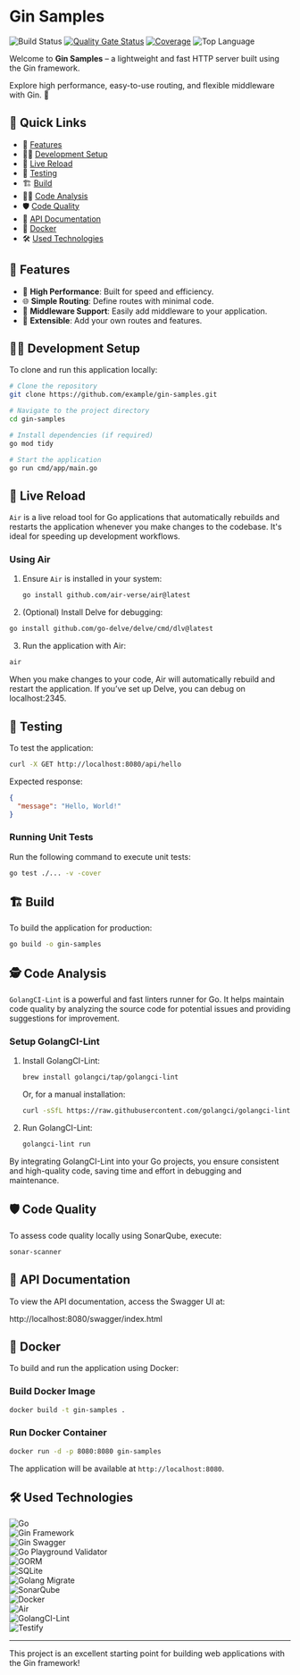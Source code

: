 # Gin Samples

![Build Status](https://github.com/susimsek/gin-samples/actions/workflows/deploy.yml/badge.svg)
[![Quality Gate Status](https://sonarcloud.io/api/project_badges/measure?project=gin-samples&metric=alert_status)](https://sonarcloud.io/summary/new_code?id=gin-samples)
[![Coverage](https://sonarcloud.io/api/project_badges/measure?project=gin-samples&metric=coverage)](https://sonarcloud.io/summary/new_code?id=gin-samples)
![Top Language](https://img.shields.io/github/languages/top/susimsek/gin-samples)

Welcome to **Gin Samples** – a lightweight and fast HTTP server built using the Gin framework.

Explore high performance, easy-to-use routing, and flexible middleware with Gin. 🚀

## 🚀 Quick Links

- 📖 [Features](#-features)
- 🧑‍💻 [Development Setup](#-development-setup)
- 🔄 [Live Reload](#-live-reload)
- 🧪 [Testing](#-testing)
- 🏗️ [Build](#️-build)
- 🕵️‍♂️ [Code Analysis](#️-code-analysis)
- 🛡️ [Code Quality](#️-code-quality)
- 📜 [API Documentation](#-api-documentation)
- 🐳 [Docker](#-docker)
- 🛠️ [Used Technologies](#️-used-technologies)

## 📖 Features

- 🚀 **High Performance**: Built for speed and efficiency.
- 🌐 **Simple Routing**: Define routes with minimal code.
- 🔌 **Middleware Support**: Easily add middleware to your application.
- 🤪 **Extensible**: Add your own routes and features.

## 🧑‍💻 Development Setup

To clone and run this application locally:

```bash
# Clone the repository
git clone https://github.com/example/gin-samples.git

# Navigate to the project directory
cd gin-samples

# Install dependencies (if required)
go mod tidy

# Start the application
go run cmd/app/main.go
```

## 🔄 Live Reload

`Air` is a live reload tool for Go applications that automatically rebuilds and restarts the application whenever you make changes to the codebase. It's ideal for speeding up development workflows.

### Using Air

1. Ensure `Air` is installed in your system:
   ```bash
   go install github.com/air-verse/air@latest
   ```

2. 	(Optional) Install Delve for debugging:
   ```bash
   go install github.com/go-delve/delve/cmd/dlv@latest
   ```

3.  Run the application with Air:
   ```bash
   air
   ```

When you make changes to your code, Air will automatically rebuild and restart the application. If you’ve set up Delve, you can debug on localhost:2345.

## 🧪 Testing

To test the application:

```bash
curl -X GET http://localhost:8080/api/hello
```

Expected response:

```json
{
  "message": "Hello, World!"
}
```

### Running Unit Tests

Run the following command to execute unit tests:

```bash
go test ./... -v -cover
```

## 🏗️ Build

To build the application for production:

```bash
go build -o gin-samples
```

## 🕵️ Code Analysis

`GolangCI-Lint` is a powerful and fast linters runner for Go. It helps maintain code quality by analyzing the source code for potential issues and providing suggestions for improvement.

### Setup GolangCI-Lint

1. Install GolangCI-Lint:
   ```bash
   brew install golangci/tap/golangci-lint
   ```
   Or, for a manual installation:
   ```bash
   curl -sSfL https://raw.githubusercontent.com/golangci/golangci-lint/master/install.sh | sh -s -- -b $(go env GOPATH)/bin v1.50.1
   ```

3. Run GolangCI-Lint:
   ```bash
   golangci-lint run
   ```

By integrating GolangCI-Lint into your Go projects, you ensure consistent and high-quality code, saving time and effort in debugging and maintenance.

## 🛡️ Code Quality

To assess code quality locally using SonarQube, execute:

```bash
sonar-scanner
```

## 📜 API Documentation

To view the API documentation, access the Swagger UI at:

http://localhost:8080/swagger/index.html

## 🐳 Docker

To build and run the application using Docker:

### Build Docker Image

```bash
docker build -t gin-samples .
```

### Run Docker Container

```bash
docker run -d -p 8080:8080 gin-samples
```

The application will be available at `http://localhost:8080`.

## 🛠️ Used Technologies

![Go](https://img.shields.io/badge/Go-1.23-blue?logo=go&logoColor=white)  
![Gin Framework](https://img.shields.io/badge/Gin_Framework-000000?logo=go&logoColor=white)  
![Gin Swagger](https://img.shields.io/badge/Gin_Swagger-85EA2D?logo=swagger&logoColor=white)  
![Go Playground Validator](https://img.shields.io/badge/Go_Playground_Validator-FDD835?logo=go&logoColor=white)  
![GORM](https://img.shields.io/badge/GORM-Go_ORM-7462FF?logo=go&logoColor=white)  
![SQLite](https://img.shields.io/badge/SQLite-003B57?logo=sqlite&logoColor=white)  
![Golang Migrate](https://img.shields.io/badge/Golang_Migrate-Database_Migrations-0E83CD?logo=go&logoColor=white)  
![SonarQube](https://img.shields.io/badge/SonarQube-4E9BCD?logo=sonarqube&logoColor=white)  
![Docker](https://img.shields.io/badge/Docker-2496ED?logo=docker&logoColor=white)  
![Air](https://img.shields.io/badge/Air-Live_Reload-green?logo=go&logoColor=white)  
![GolangCI-Lint](https://img.shields.io/badge/GolangCI--Lint-Code_Analysis-orange?logo=go&logoColor=white)  
![Testify](https://img.shields.io/badge/Testify-Mocking_Framework-6E85B7?logo=go&logoColor=white)

---

This project is an excellent starting point for building web applications with the Gin framework!
